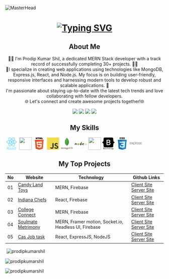 ![MasterHead](https://i.ibb.co/d4V11D2/Git-Banner.png)

<h1 align="center">
<a href="https://git.io/typing-svg"><img src="https://readme-typing-svg.herokuapp.com?font=Lato&pause=1000&color=4D6973&random=false&width=435&lines=This+is+Prodip+Kumar+Shil;+MERN+stack+developer;Nice+to+meet+you+%F0%9F%91%8B&center=true&size=30" alt="Typing SVG" /></a>
</h1>

<h2 align="center">About Me</h2>
<p align="center">👨‍💻 I'm Prodip Kumar Shil, a dedicated MERN Stack developer with a track record of successfully completing 30+ projects. 👨‍💻 
<br /> 🚀I specialize in creating web applications using technologies like MongoDB, Express.js, React, and Node.js. My focus is on building user-friendly, responsive interfaces and harnessing modern tools to develop robust and scalable applications. 🚀 
<br /> I'm passionate about staying up-to-date with the latest tech trends and love collaborating with fellow developers. 
<br />🌐 Let's connect and create awesome projects together!🌐 </p>
<p align="center">
  <a href="https://www.linkedin.com/in/prodipkumarshil/"><img src="https://img.shields.io/badge/linkedin-%230077B5.svg?&style=for-the-badge&logo=linkedin&logoColor=white" height=23></a>
  <a href="mailto:prodipkrishna01@gmail.com"><img src="https://img.shields.io/badge/Gmail-D14836?style=for-the-badge&logo=gmail&logoColor=white" height=23></a>
  <a href="https://www.facebook.com/prodip.kumar.7965/"><img src="https://img.shields.io/badge/Facebook-1877F2?style=for-the-badge&logo=facebook&logoColor=white" height=23></a>
  <a href="https://drive.google.com/file/d/1Y2ByfCekUS7hph3_wLiFfX9Ao93e3uiL/view?usp=share_link"><img src="https://img.shields.io/badge/Resume-ffae75?style=for-the-badge" height=23/></a>


<h2 align="center">My Skills</h2>
<p>
  <img src="https://raw.githubusercontent.com/devicons/devicon/master/icons/react/react-original-wordmark.svg" width="40" height="40"/>
  <img src="https://www.vectorlogo.zone/logos/tailwindcss/tailwindcss-icon.svg" width="40" height="40"/>
  <img src="https://raw.githubusercontent.com/devicons/devicon/master/icons/html5/html5-original-wordmark.svg" width="40" height="40"/>
  <img src="https://raw.githubusercontent.com/devicons/devicon/master/icons/javascript/javascript-original.svg" width="40" height="40"/>
  <img src="https://raw.githubusercontent.com/devicons/devicon/master/icons/mongodb/mongodb-original-wordmark.svg" width="40" height="40"/>
  <img src="https://raw.githubusercontent.com/devicons/devicon/master/icons/nodejs/nodejs-original-wordmark.svg" width="40" height="40"/>
  <img src="https://www.vectorlogo.zone/logos/firebase/firebase-icon.svg" width="40" height="40"/>
  <img src="https://raw.githubusercontent.com/devicons/devicon/master/icons/bootstrap/bootstrap-plain-wordmark.svg" width="40" height="40"/>
  <img src="https://raw.githubusercontent.com/devicons/devicon/master/icons/css3/css3-original-wordmark.svg" width="40" height="40"/>
  <img src="https://raw.githubusercontent.com/devicons/devicon/master/icons/express/express-original-wordmark.svg" width="40" height="40"/>
</p>

<h2 align="center">My Top Projects</h2>

| No | Website | Technology | Github Links |
|----|---------|------------|--------------|
| 01  | <a href="https://candy-land-toys.web.app/">Candy Land Toys</a> | MERN, Firebase | <a href="https://github.com/ProdipKumarShil/ph-assignment-11-client">Client Site</a> <a href="https://github.com/ProdipKumarShil/ph-assignment-11-server">Server Site</a> |
| 02  | <a href="https://ph-assignment-10-75696.web.app/">Indiana Chefs</a> | React, Firebase | <a href="https://github.com/ProdipKumarShil/ph-assignment-10-client">Client Site</a> <a href="https://github.com/ProdipKumarShil/ph-assignment-10-server">Server Site</a> |
| 03  | <a href="https://college-connect-63ea8.web.app/">College Connect </a> | MERN, Firebase | <a href="https://github.com/ProdipKumarShil/CollageConnect">Client Site</a> <a href="https://github.com/ProdipKumarShil/CollegeConnect-server">Server Site</a> |
| 04  | <a href="https://soulmate-matrimony.netlify.app/">Soulmate Metrimony</a> | MERN, Framer motion, Socket.io, Headless UI, Firebase | <a href="https://github.com/ProdipKumarShil/Harmony-Matrimony_CLIENT">Client Site</a> <a href="https://github.com/ProdipKumarShil/Harmony-Matrimony_SERVER">Server Site</a> |
| 05  | <a href="https://celadon-nasturtium-30c0e3.netlify.app/">Cas Job task</a> | React, ExpressJS, NodeJS | <a href="https://github.com/ProdipKumarShil/Find-Partner-CAS">Client Site</a> <a href="https://github.com/ProdipKumarShil/Find-Partner-CAS-Server">Server Site</a> |




<p>&nbsp;<img align="center" src="https://github-readme-stats.vercel.app/api?username=prodipkumarshil&show_icons=true&locale=en" alt="prodipkumarshil" /></p>

<p style="float:rignt;"><img align="center" src="https://github-readme-streak-stats.herokuapp.com/?user=prodipkumarshil&" alt="prodipkumarshil" /></p>

<p><img align="left" src="https://github-readme-stats.vercel.app/api/top-langs?username=prodipkumarshil&show_icons=true&locale=en&layout=compact" alt="prodipkumarshil" /></p>

